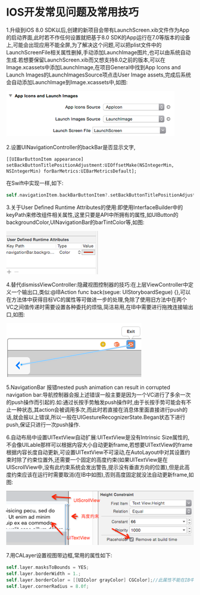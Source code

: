 IOS开发常见问题及常用技巧
========================= 

1.升级到iOS 8.0 SDK以后,创建的新项目会带有LaunchScreen.xib文件作为App的启动界面,此时若不作任何设置就把基于8.0 SDK的App运行在7.0等版本的设备上,可能会出现应用不能全屏,为了解决这个问题,可以把plist文件中的LaunchScreenFile相关属性删掉,手动添加LaunchImage图片,也可以由系统自动生成.若想要保留LaunchScreen.xib而又想支持8.0之前的版本,可以在Image.xcassets中添加LaunchImage,在项目General中找到App Icons and Launch Images的LaunchImagesSource项点击User Image assets,完成后系统会自动添加LaunchImage到Image.xcassets中,如图:

<img src="./imgCaps/1.png" />

2.设置UINavigationController的backBar是否显示文字,
```objc
[[UIBarButtonItem appearance] setBackButtonTitlePositionAdjustment:UIOffsetMake(NSIntegerMin, NSIntegerMin) forBarMetrics:UIBarMetricsDefault];
```

在Swift中实现一样,如下:

```swift
self.navigationItem.backBarButtonItem?.setBackButtonTitlePositionAdjustment(UIOffsetMake(CGFloat.min, CGFloat.min), forBarMetrics: UIBarMetrics.Default)
```
3.关于User Defined Runtime Attributes的使用:即使用InterfaceBuilder中的keyPath来修改组件相关属性,这里只要是API中所拥有的属性,如UIButton的backgroundColor,UINavigationBar的barTintColor等,如图:

<img src="/imgCaps/3.png" />

4.替代dismissViewController:隐藏视图控制器的技巧:在上层ViewController中定义一个输出口,类似:@IBAction func back(segue: UIStoryboardSegue) {},可以在方法体中获得目标VC的属性等可做进一步的处理,免除了使用旧方法中在两个VC之间值传递时需要设置各种委托的烦恼,简洁易用,在IB中需要进行拖拽连接输出口,如图:

<img src="/imgCaps/4.png" />

5.NavigationBar 报错nested push animation can result in corrupted navigation bar:导航控制器会报上述错误一般主要是因为一个VC进行了多余一次的push操作而引起的.如:通过长按手势触发push操作时,由于长按手势可能会有不止一种状态,其action会被调用多次,而此时若直接在消息体里面直接进行push的话,就会报以上错误,所以一般在UIGestureRecognizerState.Began状态下进行push,保证只进行一次push操作.

6.自动布局中设置UITextView自动扩展:UITextView是没有Intrinsic Size属性的,不会像UILable那样可以根据内容大小自动更新frame,若想要UITextView的frame根据内容长度自动更新,可设置UITextView不可滚动,在AutoLayout中对其设置约束时除了约束位置外,还需要一个固定的高度约束(如果UITextView是在UIScrollView中,没有此约束系统会发出警告,提示没有垂直方向的位置),但是此高度约束应该在运行时需要取消(在IB中如图),否则高度固定就没法自动更新frame,如图:

<img src="/imgCaps/6.png" />

7.用CALayer设置视图带边框,常用的属性如下:
```swift
self.layer.masksToBounds = YES;
self.layer.borderWidth = 1.;
self.layer.borderColor = [[UIColor grayColor] CGColor];//此属性不能在IB中设置,因为IB中并没有CGColor类型
self.layer.cornerRadius = 8.0f;
```
